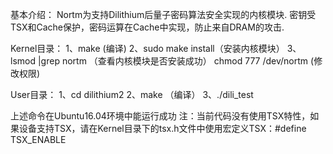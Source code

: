基本介绍：
Nortm为支持Dilithium后量子密码算法安全实现的内核模块.
密钥受TSX和Cache保护，密码运算在Cache中实现，防止来自DRAM的攻击.

Kernel目录：
1、make (编译)
2、sudo make install（安装内核模块）
3、lsmod |grep nortm （查看内核模块是否安装成功）
chmod 777 /dev/nortm (修改权限)

User目录：
1、cd dilithium2
2、make （编译）
3、./dili_test

上述命令在Ubuntu16.04环境中能运行成功
注：当前代码没有使用TSX特性，如果设备支持TSX，请在Kernel目录下的tsx.h文件中使用宏定义TSX：#define TSX_ENABLE
